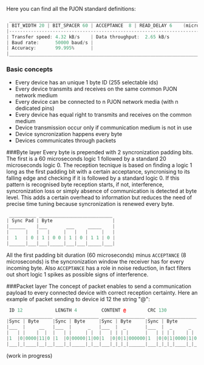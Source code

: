 Here you can find all the PJON standard definitions:
```cpp  
 ______________________________________________________________________________
| BIT_WIDTH 20 | BIT_SPACER 60 | ACCEPTANCE  8 | READ_DELAY 6    (microseconds)|
|------------------------------------------------------------------------------|
| Transfer speed: 4.32 kB/s    | Data throughput:  2.65 kB/s                   |
| Baud rate:      50000 baud/s |                                               |
| Accuracy:       99.995%      |                                               |
|______________________________________________________________________________| 

```
### Basic concepts
* Every device has an unique 1 byte ID (255 selectable ids)
* Every device transmits and receives on the same common PJON network medium
* Every device can be connected to n PJON network media (with n dedicated pins)
* Every device has equal right to transmits and receives on the common medium
* Device transmission occur only if communication medium is not in use
* Device syncronization happens every byte
* Devices communicates through packets

###Byte layer
Every byte is prepended with 2 syncronization padding bits. The first is a 60 microseconds logic 1 followed by a standard 20 microseconds logic 0. The reception tecnique is based on finding a logic 1 long as the first padding bit with a certain acceptance, syncronising to its falling edge and checking if it is followed by a standard logic 0. If this pattern is recognised byte reception starts, if not, interference, syncronization loss or simply absence of communication is detected at byte level. This adds a certain overhead to information but reduces the need of precise time tuning because syncronization is renewed every byte.
```cpp  
 __________ ___________________________
| Sync Pad | Byte                      |
|______    |___       ___     _____    |
|      |   |   |     |   |   |     |   |
|  1   | 0 | 1 | 0 0 | 1 | 0 | 1 1 | 0 |
|______|___|___|_____|___|___|_____|___|

```
All the first padding bit duration (60 microseconds) minus `ACCEPTANCE` (8 microseconds) is the syncronization window the receiver has for every incoming byte. Also `ACCEPTANCE` has a role in noise reduction, in fact filters out short logic 1 spikes as possible signs of interference.

###Packet layer
The concept of packet enables to send a communication payload to every connected device with correct reception certainty. Here an example of packet sending to device id 12 the string "@":
```cpp  
 ID 12            LENGTH 4         CONTENT @        CRC 130
 ________________ ________________ ________________ __________________
|Sync | Byte     |Sync | Byte     |Sync | Byte     |Sync | Byte       |
|___  |     __   |___  |      _   |___  |  _       |___  |  _      _  |
|   | |    |  |  |   | |     | |  |   | | | |      |   | | | |    | | |
|1  |0|0000|11|0 |1  |0|00000|1|00|1  |0|0|1|000000|1  |0|0|1|0000|1|0|
|___|_|____|__|__|___|_|_____|_|__|___|_|_|_|______|___|_|_|_|____|_|_|
```

(work in progress)